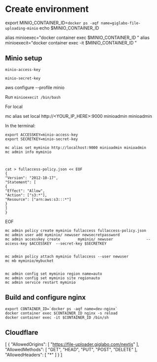 # Create environment

export MINIO_CONTAINER_ID=`docker ps -aqf name=giglabo-file-uploading-minio`
echo $MINIO_CONTAINER_ID

alias minioexec="docker container exec $MINIO_CONTAINER_ID "
alias minioexecit="docker container exec -it $MINIO_CONTAINER_ID "

## Minio setup

    minio-access-key

    minio-secret-key

aws configure --profile minio



Run `minioexecit /bin/bash`

For local

mc alias set local http://<YOUR_IP_HERE>:9000 minioadmin minioadmin

In the terminal:    

    export ACCESSKEY=minio-access-key
    export SECRETKEY=minio-secret-key
    
    mc alias set myminio http://localhost:9000 minioadmin minioadmin
    mc admin info myminio
    

    
    cat > fullaccess-policy.json << EOF
    {
    "Version": "2012-10-17",
    "Statement": [
    {
    "Effect": "Allow",
    "Action": ["s3:*"],
    "Resource": ["arn:aws:s3:::*"]
    }
    ]
    }
EOF
    
    mc admin policy create myminio fullaccess fullaccess-policy.json
    mc admin user add myminio/ newuser newsecretpassword
    mc admin accesskey create        myminio/ newuser               --access-key $ACCESSKEY  --secret-key $SECRETKEY
    
    
    mc admin policy attach myminio fullaccess --user newuser
    mc mb myminio/mybucket


    mc admin config set myminio region name=auto
    mc admin config set myminio site regionauto
    mc admin service restart myminio


## Build and configure nginx


    export CONTAINER_ID=`docker ps -aqf name=dev-nginx`
    docker container exec $CONTAINER_ID nginx -s reload
    docker container exec -it $CONTAINER_ID /bin/sh



## Cloudflare

[
{
"AllowedOrigins": [
"https://file-uploader.giglabo.com/nextjs"
],
"AllowedMethods": [
"GET", "HEAD", "PUT", "POST", "DELETE"
],
"AllowedHeaders": [
"*"
]
}
]

